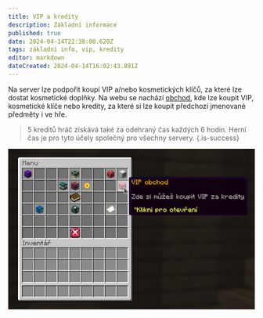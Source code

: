 ```yaml
---
title: VIP a kredity
description: Základní informace
published: true
date: 2024-04-14T22:38:08.620Z
tags: základní info, vip, kredity
editor: markdown
dateCreated: 2024-04-14T16:02:43.891Z
---
```


Na server lze podpořit koupí VIP a/nebo kosmetických klíčů, za které lze dostat kosmetické doplňky. Na webu se nachází [obchod](https://luminion.net/store), kde lze koupit VIP, kosmetické klíče nebo kredity, za které si lze koupit předchozí jmenované předměty i ve hře.

> 5 kreditů hráč získává také za odehraný čas každých 6 hodin. Herní čas je pro tyto účely společný pro všechny servery.
{.is-success}

![VIP obchod v menu](/menu_vip_shop.png)